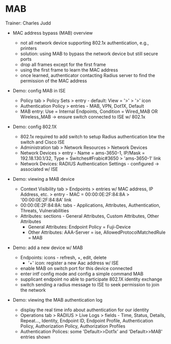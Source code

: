# MAB

Trainer: Charles Judd


- MAC address bypass (MAB) overview
  - not all network device supporting 802.1x authentication, e.g., printers
  - solution: using MAB to bypass the network device but still secure ports
  - drop all frames except for the first frame
  - using the first frame to learn the MAC address
  - once learned, authenticator contacting Radius server to find the permission of the MAC address


- Demo: config MAB in ISE
  - Policy tab > Policy Sets > entry - default: View = '>' > '>' icon
  - Authentication Policy > entries - MAB, VPN, Dot1X, Default
  - MAB entry: Use = Internal Endpoints, Condition = Wired_MAB OR Wireless_MAB -> ensure switch connected to ISE w/ 802.1x


- Demo: config 802.1X
  - 802.1x required to add switch to setup Radius authentication btw the switch and Cisco ISE
  - Administration tab > Network Resources > Network Devices
  - Network Devices > entry - Name = ams-3650-1, IP/Mask = 192.18.130.1/32, Type = Switches#Frabic#3650 > 'ams-3650-1' link
  - Network Devices: RADIUS Authentication Settings - configured -> associated w/ ISE


- Demo: viewing a MAB device
  - Context Visibility tab > Endpoints > entries w/ MAC address, IP Address, etc. > entry - MAC = 00:00:0E:2F:84:8A > '00:00:0E:2F:84:8A' link
  - 00:00:0E:2F:84:8A: tabs - Applications, Attributes, Authentication, Threats, Vulnerabilities
  - Attributes: sections - General Attributes, Custom Attributes, Other Attributes
    - General Attributes: Endpoint Policy = Fuji-Device
    - Other Attributes: AAA-Server = ise, AllowedProtocolMatchedRule = MAB


- Demo: add a new device w/ MAB
  - Endpoints: icons - refresh, +, edit, delete
    - '+' icon: register a new Aac address w/ ISE
  - enable MAB on switch port for this device connected
  - enter intf config mode and config a simple command MAB
  - supplicant endpoint no able to participate 802.1X identity exchange
  - switch sending a radius message to ISE to seek permission to join the network


- Demo: viewing the MAB authentication log
  - display the real time info about authentication for our identity
  - Operations tab > RADIUS > Live Logs > fields - Time, Status, Details, Repeat..., Identity, Endpoint ID, Endpoint Profile, Authentication Policy, Authorization Policy, Authorization Profiles
  - Authentication Polices: some 'Default>>Dot1x' and 'Default>>MAB' entries shown




